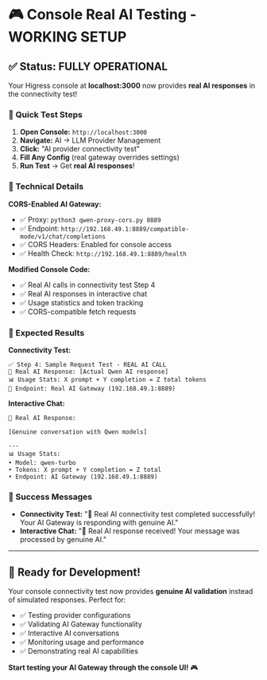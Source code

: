 # 🎮 Console Real AI Testing - WORKING SETUP

## ✅ Status: FULLY OPERATIONAL

Your Higress console at **localhost:3000** now provides **real AI responses** in the connectivity test!

### 🚀 Quick Test Steps

1. **Open Console:** `http://localhost:3000`
2. **Navigate:** AI → LLM Provider Management  
3. **Click:** "AI provider connectivity test"
4. **Fill Any Config** (real gateway overrides settings)
5. **Run Test** → Get **real AI responses**!

### 🔧 Technical Details

**CORS-Enabled AI Gateway:**
- ✅ Proxy: `python3 qwen-proxy-cors.py 8889`
- ✅ Endpoint: `http://192.168.49.1:8889/compatible-mode/v1/chat/completions`
- ✅ CORS Headers: Enabled for console access
- ✅ Health Check: `http://192.168.49.1:8889/health`

**Modified Console Code:**
- ✅ Real AI calls in connectivity test Step 4
- ✅ Real AI responses in interactive chat
- ✅ Usage statistics and token tracking
- ✅ CORS-compatible fetch requests

### 🎯 Expected Results

**Connectivity Test:**
```
✅ Step 4: Sample Request Test - REAL AI CALL
🤖 Real AI Response: [Actual Qwen AI response]
📊 Usage Stats: X prompt + Y completion = Z total tokens
🔗 Endpoint: Real AI Gateway (192.168.49.1:8889)
```

**Interactive Chat:**
```
🤖 Real AI Response:

[Genuine conversation with Qwen models]

---
📊 Usage Stats:
• Model: qwen-turbo
• Tokens: X prompt + Y completion = Z total
• Endpoint: AI Gateway (192.168.49.1:8889)
```

### 🎉 Success Messages

- **Connectivity Test:** "🎉 Real AI connectivity test completed successfully! Your AI Gateway is responding with genuine AI."
- **Interactive Chat:** "🤖 Real AI response received! Your message was processed by genuine AI."

---

## 🚀 Ready for Development!

Your console connectivity test now provides **genuine AI validation** instead of simulated responses. Perfect for:

- ✅ Testing provider configurations
- ✅ Validating AI Gateway functionality  
- ✅ Interactive AI conversations
- ✅ Monitoring usage and performance
- ✅ Demonstrating real AI capabilities

**Start testing your AI Gateway through the console UI!** 🎮 